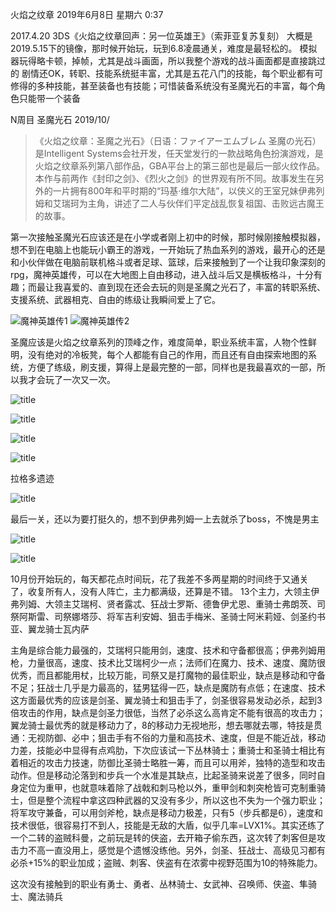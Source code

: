 火焰之纹章
2019年6月8日 星期六
0:37
 
2017.4.20 3DS《火焰之纹章回声：另一位英雄王》（索菲亚复苏复刻）
大概是2019.5.15下的镜像，那时候开始玩，玩到6.8凌晨通关，难度是最轻松的。
模拟器玩得略卡顿，掉帧，尤其是战斗画面，所以我整个游戏的战斗画面都是直接跳过的
剧情还OK，转职、技能系统挺丰富，尤其是五花八门的技能，每个职业都有可修得的多种技能，甚至装备也有技能；可惜装备系统没有圣魔光石的丰富，每个角色只能带一个装备
 
 
 
 
 
 
 
N周目 圣魔光石 2019/10/
 
>《火焰之纹章：圣魔之光石》（日语：ファイアーエムブレム 圣魔の光石）是Intelligent Systems会社开发，任天堂发行的一款战略角色扮演游戏，是火焰之纹章系列第八部作品，GBA平台上的第三部也是最后一部火纹作品。
本作与前两作《封印之剑》、《烈火之剑》的世界观有所不同。故事发生在另外的一片拥有800年和平时期的“玛基·维尔大陆”，以侠义的王室兄妹伊弗列姆和艾瑞珂为主角，讲述了二人与伙伴们平定战乱恢复祖国、击败远古魔王的故事。

第一次接触圣魔光石应该还是在小学或者刚上初中的时候，那时候刚接触模拟器，想不到在电脑上也能玩小霸王的游戏，一开始玩了热血系列的游戏，最开心的还是和小伙伴做在电脑前联机格斗或者足球、篮球，后来接触到了一个让我印象深刻的rpg，魔神英雄传，可以在大地图上自由移动，进入战斗后又是横板格斗，十分有趣；而最让我喜爱的、直到现在还会去玩的则是圣魔之光石了，丰富的转职系统、支援系统、武器相克、自由的练级让我瞬间爱上了它。

![魔神英雄传1](https://raw.githubusercontent.com/GrapevineLin/gitnote-images/master/gitnote/2019/10/18/fc-1571378089652.png)
![魔神英雄传2](https://raw.githubusercontent.com/GrapevineLin/gitnote-images/master/gitnote/2019/10/18/fc2-1571378094907.png)

圣魔应该是火焰之纹章系列的顶峰之作，难度简单，职业系统丰富，人物个性鲜明，没有绝对的冷板凳，每个人都能有自己的作用，而且还有自由探索地图的系统，方便了练级，刷支援，算得上是最完整的一部，同样也是我最喜欢的一部，所以我才会玩了一次又一次。
 
 ![title](https://raw.githubusercontent.com/GrapevineLin/gitnote-images/master/gitnote/2019/10/18/4-1571374621798.png)
 
 
 ![title](https://raw.githubusercontent.com/GrapevineLin/gitnote-images/master/gitnote/2019/10/18/5-1571374637360.png)
 
![title](https://raw.githubusercontent.com/GrapevineLin/gitnote-images/master/gitnote/2019/10/18/6-1571374651580.png)
 
 ![title](https://raw.githubusercontent.com/GrapevineLin/gitnote-images/master/gitnote/2019/10/18/7-1571374707896.png)
 
拉格多遗迹
 
 ![title](https://raw.githubusercontent.com/GrapevineLin/gitnote-images/master/gitnote/2019/10/18/8-1571374741766.png)
 

最后一关，还以为要打挺久的，想不到伊弗列姆一上去就杀了boss，不愧是男主

 ![title](https://raw.githubusercontent.com/GrapevineLin/gitnote-images/master/gitnote/2019/10/18/10-1571374765948.png)

![title](https://raw.githubusercontent.com/GrapevineLin/gitnote-images/master/gitnote/2019/10/18/11-1571374783487.png)
 
 
 
10月份开始玩的，每天都花点时间玩，花了我差不多两星期的时间终于又通关了，收复所有人，没有人阵亡，主力都满级，还算是不错。
13个主力，大领主伊弗列姆、大领主艾瑞柯、贤者露忒、狂战士罗斯、德鲁伊尤恩、重骑士弗朗茨、司祭阿斯雷、司祭娜塔莎、将军吉利安姆、狙击手梅米、圣骑士阿米莉娅、剑圣约书亚、翼龙骑士瓦内萨
 
主角是综合能力最强的，艾瑞柯只能用剑，速度、技术和守备都很高；伊弗列姆用枪，力量很高，速度、技术比艾瑞柯少一点；法师们在魔力、技术、速度、魔防很优秀，而且都能用杖，比较万能，司祭又是打魔物的最佳职业，缺点是移动和守备不足；狂战士几乎是力最高的，猛男猛得一匹，缺点是魔防有点低；在速度、技术这方面最优秀的应该是剑圣、翼龙骑士和狙击手了，剑圣很容易发动必杀，起到3倍攻击的作用，缺点是剑圣力很低，当然了必杀这么高肯定不能有很高的攻击力；翼龙骑士最优秀的就是移动力了，8的移动力无视地形，想去哪就去哪，特技是贯通：无视防御、必中；狙击手有不俗的力量和高技术、速度，但是不能近战，移动力差，技能必中显得有点鸡肋，下次应该试一下丛林骑士；重骑士和圣骑士相比有着相近的攻击力技速，防御比圣骑士略胜一筹，而且可以用斧，独特的造型和攻击动作。但是移动沦落到和步兵一个水准是其缺点，比起圣骑来说差了很多，同时自身定位为重甲，也就意味着除了战戟和刺马枪以外，重甲剑和刺突枪皆可克制重骑士，但是整个流程中拿这四种武器的又没有多少，所以这也不失为一个强力职业；将军攻守兼备，可以用剑斧枪，缺点是移动力极差，只有5（步兵都是6），速度和技术很低，很容易打不到人，技能是无敌的大盾，似乎几率=LVX1%。其实还练了一个二转的盗贼科曼，之前玩是转的侠盗，去开箱子偷东西，这次转了刺客但是攻击力不高一直没用上，感觉是个遗憾没练他。另外，剑圣、狂战士、高级见习都有必杀+15%的职业加成；盗贼、刺客、侠盗有在浓雾中视野范围为10的特殊能力。
 
这次没有接触到的职业有勇士、勇者、丛林骑士、女武神、召唤师、侠盗、隼骑士、魔法骑兵
